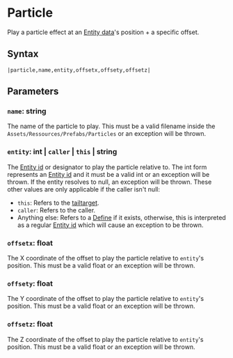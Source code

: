# Particle

Play a particle effect at an [Entity data](../../../TextAsset%20Data/Entity%20data.md)'s position + a specific offset.

## Syntax

````
|particle,name,entity,offsetx,offsety,offsetz|
````

## Parameters

### `name`: string

The name of the particle to play. This must be a valid filename inside the `Assets/Ressources/Prefabs/Particles` or an exception will be thrown.

### `entity`: int | `caller` | `this` | string

The [Entity id](../Entity%20id.md) or designator to play the particle relative to. The int form represents an [Entity id](../Entity%20id.md) and it must be a valid int or an exception will be thrown. If the entity resolves to null, an exception will be thrown. These other values are only applicable if the caller isn't null:

* `this`: Refers to the [tailtarget](../../Notable%20local%20variable/tailtarget.md).
* `caller`: Refers to the caller.
* Anything else: Refers to a [Define](Define.md) if it exists, otherwise, this is interpreted as a regular [Entity id](../Entity%20id.md) which will cause an exception to be thrown.

### `offsetx`: float

The X coordinate of the offset to play the particle relative to `entity`'s position. This must be a valid float or an exception will be thrown.

### `offsety`: float

The Y coordinate of the offset to play the particle relative to `entity`'s position. This must be a valid float or an exception will be thrown.

### `offsetz`: float

The Z coordinate of the offset to play the particle relative to `entity`'s position. This must be a valid float or an exception will be thrown.
